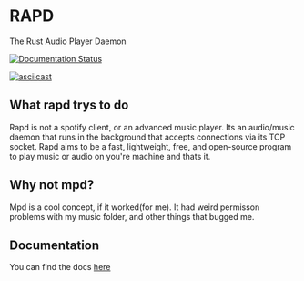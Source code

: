 # RAPD
The Rust Audio Player Daemon

[![Documentation Status](https://readthedocs.org/projects/rapd/badge/?version=latest)](https://rapd.readthedocs.io/en/latest/?badge=latest)

[![asciicast](https://asciinema.org/a/468543.svg)](https://asciinema.org/a/468543)

## What rapd trys to do
Rapd is not a spotify client, or an advanced music player. Its an audio/music daemon that runs in the background that accepts connections via its TCP socket.
Rapd aims to be a fast, lightweight, free, and open-source program to play music or audio on you're machine and thats it.

## Why not mpd?
Mpd is a cool concept, if it worked(for me). It had weird permisson problems with my music folder, and other things that bugged me.

## Documentation
You can find the docs [here](https://rapd.readthedocs.io)
